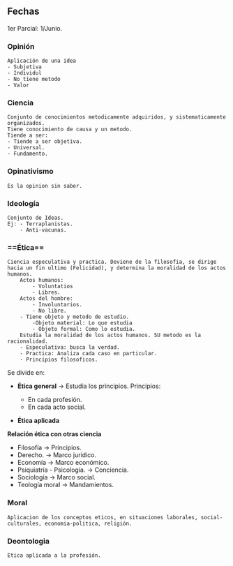 ## Fechas
1er Parcial: 1/Junio.



### Opinión
	Aplicación de una idea 
	- Subjetiva
	- Individul
	- No tiene metodo
	- Valor
### Ciencia
	Conjunto de conocimientos metodicamente adquiridos, y sistematicamente organizados.
	Tiene conocimiento de causa y un metodo.
	Tiende a ser:
	- Tiende a ser objetiva.	
	- Universal.
	- Fundamento.
### Opinativismo
	Es la opinion sin saber.
### Ideología
	Conjunto de Ideas.
	Ej: - Terraplanistas.
		- Anti-vacunas.
### ==Ética==
	Ciencia especulativa y practica. Deviene de la filosofia, se dirige hacia un fin ultimo (Felicidad), y determina la moralidad de los actos humanos.
		Actos humanos:
			- Voluntatios
			- Libres.
		Actos del hombre:
			- Involuntarios.
			- No libre.
		- Tiene objeto y metodo de estudio.
			-Objeto material: Lo que estudia
			- Objeto formal: Como lo estudia.
		Estudia la moralidad de los actos humanos. SU metodo es la racionalidad.
		- Especulativa: busca la verdad.
		- Practica: Analiza cada caso en particular.
		- Principios filosoficos.

Se divide en:
- **Ética general** -> Estudia los principios.
Principios:
	- En cada profesión.
	- En cada acto social.
	
- **Ética aplicada** 

**Relación ética con otras ciencia**
- Filosofía -> Principios.
- Derecho. -> Marco jurídico.
- Economía -> Marco económico.
- Psiquiatría - Psicología. -> Conciencia.
- Sociología -> Marco social.
- Teología moral -> Mandamientos.

### Moral
	Aplicacion de los conceptos eticos, en situaciones laborales, social-culturales, economia-politica, religión.

### Deontologia
	Etica aplicada a la profesión.
	


